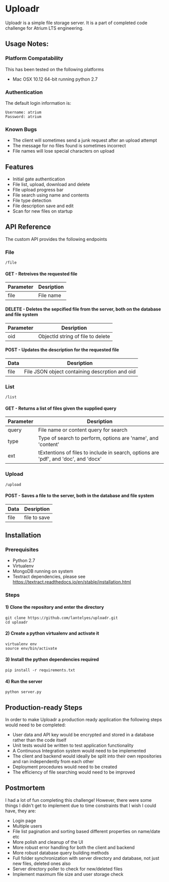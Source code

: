 # Uploadr

Uploadr is a simple file storage server.
It is a part of completed code challenge for Atrium LTS engineering.

## Usage Notes:
### Platform Compatability
This has been tested on the following platforms
* Mac OSX 10.12 64-bit running python 2.7

### Authentication
The default login information is:
```
Username: atrium
Password: atrium
```


### Known Bugs
* The client will sometimes send a junk request after an upload attempt
* The message for no files found is sometimes incorrect
* File names will lose special characters on upload


## Features
* Initial gate authentication
* File list, upload, download and delete
* FIle upload progress bar
* File search using name and contents
* File type detection
* File description save and edit
* Scan for new files on startup

## API Reference
The custom API provides the following endpoints
### File

```
/file
```
#### GET - Retreives the requested file 

| Parameter     | Desription    
| ------------- | ------------- 
|  file         | File name   

#### DELETE - Deletes the sepcified file from the server, both on the database and file system

| Parameter     | Desription    
| ------------- | -------------
|  oid          | ObjectId string of file to delete
  

#### POST - Updates the description for the requested file

| Data    | Desription          
| ------------- | ------------- 
|  file         | File JSON object containing descrption and oid



### List
```
/list
```
#### GET - Returns a list of files given the supplied query

| Parameter     | Desription    
| ------------- | ------------- 
|   query       | File name or content query for search
|   type        | Type of search to perform, options are 'name', and 'content'
|   ext         | tExtentions of files to include in search, options are 'pdf', and 'doc', and 'docx'

### Upload
```
/upload
```
#### POST - Saves a file to the server, both in the database and file system

| Data          | Desription         
| ------------- |------------- |
|   file        | file to save


## Installation

### Prerequisites
* Python 2.7
* Virtualenv
* MongoDB running on system
* Textract dependencies, please see https://textract.readthedocs.io/en/stable/installation.html

### Steps

#### 1) Clone the repository and enter the directory
```
git clone https://github.com/lantelyes/uploadr.git
cd uploadr
```

#### 2) Create a python virtualenv and activate it
```
virtualenv env
source env/bin/activate
```

#### 3) Install the python dependencies required
```
pip install -r requirements.txt
```

#### 4) Run the server
```
python server.py
```

## Production-ready Steps
In order to make Uploadr a production ready application the following steps would need to be completed:

* User data and API key would be encrypted and stored in a database rather than the code itself
* Unit tests would be written to test application functionality
* A Continuous Integration system would need to be implemented
* The client and backend would ideally be split into their own repositories and ran independently from each other
* Deployment procedures would need to be created
* The efficiency of file searching would need to be improved

## Postmortem
I had a lot of fun completing this challenge! However, there were some things I didn't get to implement due to time constraints that I wish I could have, they are:

* Login page
* Multiple users
* File list pagination and sorting based different properties on name/date etc
* More polish and cleanup of the UI
* More robust error handling for both the client and backend
* More robust database query building methods
* Full folder synchronization with server directory and database, not just new files, deleted ones also
* Server directory poller to check for new/deleted files
* Implement maximum file size and user storage check